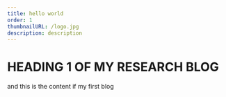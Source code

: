 ```yaml
---
title: hello world
order: 1
thumbnailURL: /logo.jpg
description: description
---
```


# HEADING 1 OF MY RESEARCH BLOG

and this is the content if my first blog
